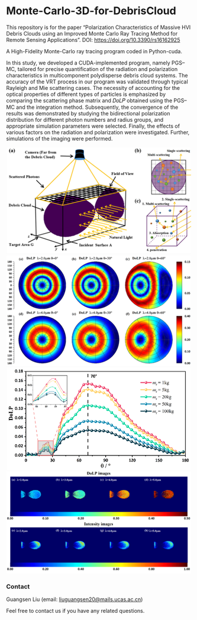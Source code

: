 # Monte-Carlo-3D-for-DebrisCloud
This repository is for the paper “Polarization Characteristics of Massive HVI Debris Clouds using an Improved Monte Carlo Ray Tracing Method for Remote Sensing Applications”.
DOI: https://doi.org/10.3390/rs16162925

A High-Fidelity Monte-Carlo ray tracing program coded in Python-cuda.

In this study, we developed a CUDA-implemented program, namely PGS–MC, tailored for precise quantification of the radiation and polarization characteristics in multicomponent polydisperse debris cloud systems. The accuracy of the VRT process in our program was validated through typical Rayleigh and Mie scattering cases. The necessity of accounting for the optical properties of different types of particles is emphasized by comparing the scattering phase matrix and 𝐷𝑜𝐿𝑃 obtained using the PGS–MC and the integration method. Subsequently, the convergence of the results was demonstrated by studying the bidirectional polarization distribution for different photon numbers and radius groups, and appropriate simulation parameters were selected. Finally, the effects of various factors on the radiation and polarization were investigated. Further, simulations of the imaging were performed.

<img src="https://github.com/lgs195/HFMC-cuda/blob/main/Figure%203.png" width="500px">
<img src="https://github.com/lgs195/HFMC-cuda/blob/main/Figure%2010.png" width="500px">
<img src="https://github.com/lgs195/HFMC-cuda/blob/main/Figure%2011.png" width="500px">
<img src="https://github.com/lgs195/HFMC-cuda/blob/main/Figure%2015.png" width="500px">


### Contact
Guangsen Liu (email: liuguangsen20@mails.ucas.ac.cn)

Feel free to contact us if you have any related questions.

